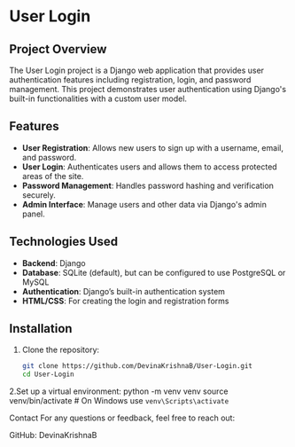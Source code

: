 # User Login

## Project Overview
The User Login project is a Django web application that provides user authentication features including registration, login, and password management. This project demonstrates user authentication using Django's built-in functionalities with a custom user model.

## Features
- **User Registration**: Allows new users to sign up with a username, email, and password.
- **User Login**: Authenticates users and allows them to access protected areas of the site.
- **Password Management**: Handles password hashing and verification securely.
- **Admin Interface**: Manage users and other data via Django's admin panel.

## Technologies Used
- **Backend**: Django
- **Database**: SQLite (default), but can be configured to use PostgreSQL or MySQL
- **Authentication**: Django’s built-in authentication system
- **HTML/CSS**: For creating the login and registration forms

## Installation

1. Clone the repository:
   ```sh
   git clone https://github.com/DevinaKrishnaB/User-Login.git
   cd User-Login
2.Set up a virtual environment:
  python -m venv venv
  source venv/bin/activate   # On Windows use `venv\Scripts\activate`

  Contact
For any questions or feedback, feel free to reach out:

GitHub: DevinaKrishnaB

